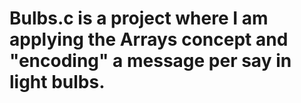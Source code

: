 # Bulbs.c is a project where I am applying the Arrays concept and "encoding" a message per say in light bulbs.
